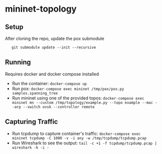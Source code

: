 # mininet-topology
## Setup
After cloning the repo, update the pox submodule

       git submodule update --init --recursive

## Running
Requires docker and docker compose installed

- Run the container: `docker-compose up`
- Run pox: `docker-compose exec mininet /tmp/pox/pox.py samples.spanning_tree`
- Run mininet using one of the provided topos: `docker-compose exec mininet mn --custom /tmp/topology/example.py --topo example --mac --arp --switch ovsk --controller remote`

## Capturing Traffic

- Run tcpdump to capture container's traffic: `docker-compose exec mininet tcpdump -C 1000 -v -i any -w /tmp/tcpdump/tcpdump.pcap`
- Run Wireshark to see the output: `tail -c +1 -f tcpdump/tcpdump.pcap | wireshark -k -i -`

